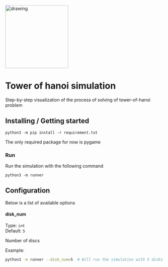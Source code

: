 <img src="https://pbs.twimg.com/profile_images/983069365871427585/7-vbtN0V.jpg" alt="drawing" width="200"/>

# Tower of hanoi simulation

Step-by-step visualization of the process of solving of tower-of-hanoi problem

## Installing / Getting started


```shell
python3 -m pip install -r requirement.txt
```

The only required package for now is pygame

### Run

Run the simulation with the following command

```shell
python3 -m runner
```

## Configuration

Below is a list of available options

#### disk_num
Type: `int`  
Default: `5`

Number of discs

Example:
```bash
python3 -m runner --disk_num=5  # Will run the simulation with 5 disks
```
